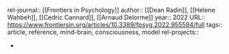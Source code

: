 rel-journal:: [[Frontiers in Psychology]]
author::  [[Dean Radin]], [[Helene Wahbeh]], [[Cedric Cannard]], [[Arnaud Delorme]]
year:: 2022
URL:: https://www.frontiersin.org/articles/10.3389/fpsyg.2022.955594/full
tags:: article, reference, mind-brain, consciousness, model
rel-projects::

-
